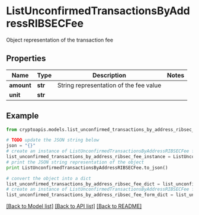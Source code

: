 # ListUnconfirmedTransactionsByAddressRIBSECFee

Object representation of the transaction fee

## Properties
Name | Type | Description | Notes
------------ | ------------- | ------------- | -------------
**amount** | **str** | String representation of the fee value | 
**unit** | **str** |  | 

## Example

```python
from cryptoapis.models.list_unconfirmed_transactions_by_address_ribsec_fee import ListUnconfirmedTransactionsByAddressRIBSECFee

# TODO update the JSON string below
json = "{}"
# create an instance of ListUnconfirmedTransactionsByAddressRIBSECFee from a JSON string
list_unconfirmed_transactions_by_address_ribsec_fee_instance = ListUnconfirmedTransactionsByAddressRIBSECFee.from_json(json)
# print the JSON string representation of the object
print ListUnconfirmedTransactionsByAddressRIBSECFee.to_json()

# convert the object into a dict
list_unconfirmed_transactions_by_address_ribsec_fee_dict = list_unconfirmed_transactions_by_address_ribsec_fee_instance.to_dict()
# create an instance of ListUnconfirmedTransactionsByAddressRIBSECFee from a dict
list_unconfirmed_transactions_by_address_ribsec_fee_form_dict = list_unconfirmed_transactions_by_address_ribsec_fee.from_dict(list_unconfirmed_transactions_by_address_ribsec_fee_dict)
```
[[Back to Model list]](../README.md#documentation-for-models) [[Back to API list]](../README.md#documentation-for-api-endpoints) [[Back to README]](../README.md)


